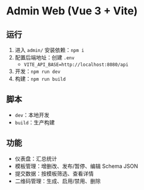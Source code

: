 # Admin Web (Vue 3 + Vite)

## 运行
1. 进入 `admin/` 安装依赖：`npm i`
2. 配置后端地址：创建 `.env`
   - `VITE_API_BASE=http://localhost:8080/api`
3. 开发：`npm run dev`
4. 构建：`npm run build`

## 脚本
- `dev`：本地开发
- `build`：生产构建

## 功能
- 仪表盘：汇总统计
- 模板管理：增删改、发布/暂停、编辑 Schema JSON
- 提交数据：按模板筛选、查看详情
- 二维码管理：生成、启用/禁用、删除

